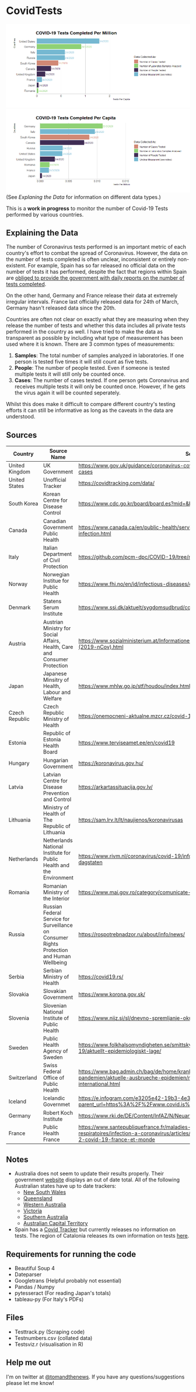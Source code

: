 # CovidTests
![Tests Per Million](https://github.com/tomsaunders98/CovidTests/raw/master/img/PerMillionBar.png "Tests Per Million")
![Tests Per Million](https://github.com/tomsaunders98/CovidTests/raw/master/img/TestsPerCapitaBar.png "Tests Per Capita")
(See *Explaning the Data* for information on different data types.)

This is a **work in progress** to monitor the number of Covid-19 Tests performed by various countries.


## Explaining the Data
The number of Coronavirus tests performed is an important metric of each country's effort to combat the spread of Coronavirus. However, the data on the number of tests completed is often unclear, inconsistent or entirely non-existent. 
For example, Spain has so far released no official data on the number of tests it has performed, despite the fact that regions within Spain are [obliged to provide the government with daily reports on the number of tests completed](https://maldita.es/malditodato/2020/03/23/350000-tests-pruebas-diagnostico-coronavirus-gobierno-hecho-realmente-cambios-criterio/).

On the other hand, Germany and France release their data at extremely irregular intervals. France last officially released data for 24th of March, Germany hasn't released data since the 20th.

Countries are often not clear on exactly what they are measuring when they release the number of tests and  whether this data includes all private tests performed in the country as well.
I have tried to make the data as transparent as possible by including what type of measurement has been used where it is known. There are 3 common types of measurements:

1. **Samples**: The total number of samples analyzed in laboratories. If one person is tested five times it will still count as five tests.
2. **People**: The number of people tested. Even if someone is tested multiple tests it will still only be counted once.
3. **Cases**: The number of cases tested. If one person gets Coronavirus and receives multiple tests it will only be counted once. However, if he gets the virus again it will be counted seperately. 

Whilst this does make it difficult to compare different country's testing efforts it can still be informative as long as the caveats in the data are understood. 


## Sources
| Country        | Source Name                                                                                | Source                                                                                                                                                                                                 | ReleaseType        |
|----------------|--------------------------------------------------------------------------------------------|--------------------------------------------------------------------------------------------------------------------------------------------------------------------------------------------------------|--------------------|
| United Kingdom | UK Government                                                                              | https://www.gov.uk/guidance/coronavirus-covid-19-information-for-the-public#number-of-cases                                                                                                            | Daily              |
| United States  | Unofficial Tracker                                                                         | https://covidtracking.com/data/                                                                                                                                                                        | Daily (Unofficial) |
| South Korea    | Korean Centre for Disease Control                                                          | https://www.cdc.go.kr/board/board.es?mid=&bid=0030                                                                                                                                                     | Daily              |
| Canada         | Canadian Government Public Health                                                          | https://www.canada.ca/en/public-health/services/diseases/2019-novel-coronavirus-infection.html                                                                                                         | Daily              |
| Italy          | Italian Department of Civil Protection                                                     | https://github.com/pcm-dpc/COVID-19/tree/master/schede-riepilogative/regioni                                                                                                                           | Daily              |
| Norway         | Norwegian Institue for Public Health                                                       | https://www.fhi.no/en/id/infectious-diseases/coronavirus/                                                                                                                                              | Daily              |
| Denmark        | Statens Serum Institute                                                                    | https://www.ssi.dk/aktuelt/sygdomsudbrud/coronavirus                                                                                                                                                   | Daily              |
| Austria        | Austrian Ministry for Social Affairs, Health, Care and Consumer Protection                 | https://www.sozialministerium.at/Informationen-zum-Coronavirus/Neuartiges-Coronavirus-(2019-nCov).html                                                                                                 | Daily              |
| Japan          | Japanese Minsitry of Health, Labour and Welfare                                            | https://www.mhlw.go.jp/stf/houdou/index.html                                                                                                                                                           | Daily              |
| Czech Republic | Czech Republic Ministry of Health                                                          | https://onemocneni-aktualne.mzcr.cz/covid-19                                                                                                                                                           | Daily              |
| Estonia        | Republic of Estonia Health Board                                                           | https://www.terviseamet.ee/en/covid19                                                                                                                                                                  | Daily              |
| Hungary        | Hungarian Government                                                                       | https://koronavirus.gov.hu/                                                                                                                                                                            | Daily              |
| Latvia         | Latvian Centre for Disease Prevention and Control                                          | https://arkartassituacija.gov.lv/                                                                                                                                                                      | Daily              |
| Lithuania      | Ministry of Health of The Republic of Lithuania                                            | https://sam.lrv.lt/lt/naujienos/koronavirusas                                                                                                                                                          | Daily              |
| Netherlands    | Netherlands National Institute for Public Health and the Environment                       | https://www.rivm.nl/coronavirus/covid-19/informatie-voor-professionals/virologische-dagstaten                                                                                                          | Daily              |
| Romania        | Romanian Ministry of the Interior                                                          | https://www.mai.gov.ro/category/comunicate-de-presa/                                                                                                                                                   | Daily              |
| Russia         | Russian Federal Service for Surveillance on Consumer Rights Protection and Human Wellbeing | https://rospotrebnadzor.ru/about/info/news/                                                                                                                                                            | Daily              |
| Serbia         | Serbian Ministry of Health                                                                 | https://covid19.rs/                                                                                                                                               | Daily              |
| Slovakia       | Slovakian Government                                                                       | https://www.korona.gov.sk/                                                                                                                                     | Daily              |
| Slovenia       | Slovenian National Institute of Public Health                                              | https://www.nijz.si/sl/dnevno-spremljanje-okuzb-s-sars-cov-2-covid-19/                                                                                                                                 | Daily              |
| Sweden         | Public Health Agency of Sweden                                                             | https://www.folkhalsomyndigheten.se/smittskydd-beredskap/utbrott/aktuella-utbrott/covid-19/aktuellt-epidemiologiskt-lage/                                                                              | Weekly             |
| Switzerland    | Swiss Federal Office of Public Health                                                      | https://www.bag.admin.ch/bag/de/home/krankheiten/ausbrueche-epidemien-pandemien/aktuelle-ausbrueche-epidemien/novel-cov/situation-schweiz-und-international.html                                       | Weekly             |
| Iceland        | Icelandic Governmet                                                                        | https://e.infogram.com/e3205e42-19b3-4e3a-a452-84192884450d?parent_url=https%3A%2F%2Fwww.covid.is%2Fdata&src=embed#                                                                                    | Daily              |
| Germany        | Robert Koch Institute                                                                      | https://www.rki.de/DE/Content/InfAZ/N/Neuartiges_Coronavirus/Situationsberichte/Gesamt.html                                                                                                            | Tempremental       |
| France         | Public Health France                                                                       | https://www.santepubliquefrance.fr/maladies-et-traumatismes/maladies-et-infections-respiratoires/infection-a-coronavirus/articles/infection-au-nouveau-coronavirus-sars-cov-2-covid-19-france-et-monde | Tempremental       |


## Notes
* Australia does not seem to update their results properly. Their government [website](https://www.health.gov.au/news/health-alerts/novel-coronavirus-2019-ncov-health-alert/coronavirus-covid-19-current-situation-and-case-numbers) displays an out of date total. All of the following Australian states have up to date trackers:
	* [New South Wales](https://www.health.nsw.gov.au/news/Pages/20200329_01.aspx)
	* [Queensland](https://www.qld.gov.au/health/conditions/health-alerts/coronavirus-covid-19/current-status/current-status-and-contact-tracing-alerts)
	* [Western Australia](https://ww2.health.wa.gov.au/Articles/A_E/Coronavirus/COVID19-statistics)
	* [Victoria](https://www.dhhs.vic.gov.au/media-hub-coronavirus-disease-covid-19)
	* [Southern Australia](https://www.sahealth.sa.gov.au/wps/wcm/connect/Public+Content/SA+Health+Internet/About+us/News+and+media/all+media+releases/)
	* [Australian Capital Territory](https://www.covid19.act.gov.au/)
* Spain has a [Covid Tracker](https://covid19.isciii.es/) but currently releases no information on tests. The region of Catalonia releases its own information on tests [here](http://www.euskadi.eus/boletin-de-datos-sobre-la-evolucion-del-coronavirus/web01-a2korona/es/).

## Requirements for running the code
* Beautiful Soup 4
* Dateparser
* Googletrans (Helpful probably not essential)
* Pandas / Numpy
* pytesseract (For reading Japan's totals)
* tableau-py (For Italy's PDFs)

## Files
* Testtrack.py (Scraping code)
* Testnumbers.csv (collated data)
* Testsviz.r (visualisation in R)

## Help me out
I'm on twitter at [@tomandthenews](https://twitter.com/tomandthenews). If you have any questions/suggestions please let me know! 